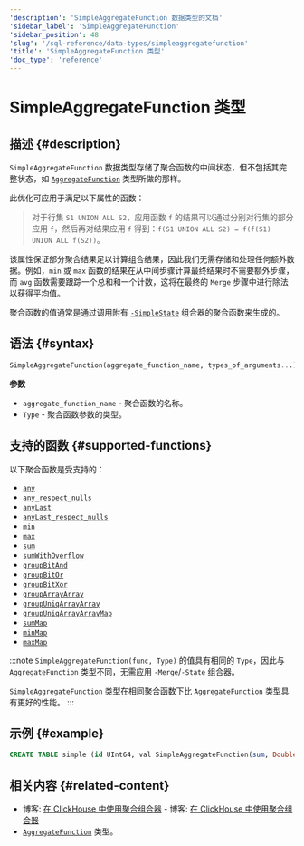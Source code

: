 ```yaml
---
'description': 'SimpleAggregateFunction 数据类型的文档'
'sidebar_label': 'SimpleAggregateFunction'
'sidebar_position': 48
'slug': '/sql-reference/data-types/simpleaggregatefunction'
'title': 'SimpleAggregateFunction 类型'
'doc_type': 'reference'
---
```



# SimpleAggregateFunction 类型

## 描述 {#description}

`SimpleAggregateFunction` 数据类型存储了聚合函数的中间状态，但不包括其完整状态，如 [`AggregateFunction`](../../sql-reference/data-types/aggregatefunction.md) 类型所做的那样。

此优化可应用于满足以下属性的函数：

> 对于行集 `S1 UNION ALL S2`，应用函数 `f` 的结果可以通过分别对行集的部分应用 `f`，然后再对结果应用 `f` 得到：`f(S1 UNION ALL S2) = f(f(S1) UNION ALL f(S2))`。

该属性保证部分聚合结果足以计算组合结果，因此我们无需存储和处理任何额外数据。例如，`min` 或 `max` 函数的结果在从中间步骤计算最终结果时不需要额外步骤，而 `avg` 函数需要跟踪一个总和和一个计数，这将在最终的 `Merge` 步骤中进行除法以获得平均值。

聚合函数的值通常是通过调用附有 [`-SimpleState`](/sql-reference/aggregate-functions/combinators#-simplestate) 组合器的聚合函数来生成的。

## 语法 {#syntax}

```sql
SimpleAggregateFunction(aggregate_function_name, types_of_arguments...)
```

**参数**

- `aggregate_function_name` - 聚合函数的名称。
- `Type` - 聚合函数参数的类型。

## 支持的函数 {#supported-functions}

以下聚合函数是受支持的：

- [`any`](/sql-reference/aggregate-functions/reference/any)
- [`any_respect_nulls`](/sql-reference/aggregate-functions/reference/any)
- [`anyLast`](/sql-reference/aggregate-functions/reference/anylast)
- [`anyLast_respect_nulls`](/sql-reference/aggregate-functions/reference/anylast)
- [`min`](/sql-reference/aggregate-functions/reference/min)
- [`max`](/sql-reference/aggregate-functions/reference/max)
- [`sum`](/sql-reference/aggregate-functions/reference/sum)
- [`sumWithOverflow`](/sql-reference/aggregate-functions/reference/sumwithoverflow)
- [`groupBitAnd`](/sql-reference/aggregate-functions/reference/groupbitand)
- [`groupBitOr`](/sql-reference/aggregate-functions/reference/groupbitor)
- [`groupBitXor`](/sql-reference/aggregate-functions/reference/groupbitxor)
- [`groupArrayArray`](/sql-reference/aggregate-functions/reference/grouparray)
- [`groupUniqArrayArray`](../../sql-reference/aggregate-functions/reference/groupuniqarray.md)
- [`groupUniqArrayArrayMap`](../../sql-reference/aggregate-functions/combinators#-map)
- [`sumMap`](/sql-reference/aggregate-functions/reference/summap)
- [`minMap`](/sql-reference/aggregate-functions/reference/minmap)
- [`maxMap`](/sql-reference/aggregate-functions/reference/maxmap)

:::note
`SimpleAggregateFunction(func, Type)` 的值具有相同的 `Type`，因此与 `AggregateFunction` 类型不同，无需应用 `-Merge`/`-State` 组合器。

`SimpleAggregateFunction` 类型在相同聚合函数下比 `AggregateFunction` 类型具有更好的性能。
:::

## 示例 {#example}

```sql
CREATE TABLE simple (id UInt64, val SimpleAggregateFunction(sum, Double)) ENGINE=AggregatingMergeTree ORDER BY id;
```
## 相关内容 {#related-content}

- 博客: [在 ClickHouse 中使用聚合组合器](https://clickhouse.com/blog/aggregate-functions-combinators-in-clickhouse-for-arrays-maps-and-states)    - 博客: [在 ClickHouse 中使用聚合组合器](https://clickhouse.com/blog/aggregate-functions-combinators-in-clickhouse-for-arrays-maps-and-states)
- [`AggregateFunction`](/sql-reference/data-types/aggregatefunction) 类型。
